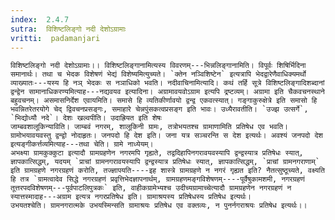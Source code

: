 ```yaml
---
index:  2.4.7
sutra:  विशिष्टलिङ्गो नदी देशोऽग्रामाः
vritti:  padamanjari
---
```


	विशिष्टलिङ्गो नदी देशोऽग्रामाः।। विशिष्टलिङ्गानामित्यस्य विवरणम्---भिन्नलिङ्गानामिति। विपूर्वः शिषिर्भिदिना समानार्थः। तथा च भेदक विशेषणं भेद्यं विशेष्यमित्युच्यते। `क्तेन नञ्विशिष्टेन` इत्यत्रापि भेदद्वारेणैवाधिक्यमर्थो व्याख्यातः---यस्य हि नञ् भेदकः स नञाधिको भवति। नदीवाचिनामित्यादि। कथं तर्हि सूत्रे विशिष्टलिङ्गादिशब्दानां द्वन्द्वेन सामानाधिकरण्यमित्याह---नद्यवयव इत्यादिना। अग्रामावयवोऽग्राम इत्यपि द्रष्टव्यम्। अग्रामा इति चैकवचनस्थाने बहुवचनम्। असमासनिर्देश एवायमिति। समासे हि व्यतिकीर्णावयो द्वन्द्व एकवत्स्यात्। गङ्गाकुरुक्षेत्रे इति समासो हि भवन्नितरेतरयोगे चेद् द्विवचनप्रसङ्गः, समाहारे चेन्नपुंसकत्वप्रसङ्ग इति भावः। उध्यैरावतीति। `उज्झ उत्सर्गे`, `भिद्योध्यौ नदे`। देशः खल्वपीति। उदाह्रियत इति शेषः
	जाम्बवशालूकिन्याविति। जाम्बवं नगरम्, शालूकिनी ग्रामः, तत्रोभयतश्च ग्रामाणामिति प्रतिषेध एव भवति। ग्रामोभयावयवस्तु द्वन्द्वो नोदाहृतः। जनपदो हि देश इति। जना यत्र सञ्चरन्ति स देश इत्यर्थः। अवश्यं जनपदो देश इत्यङ्गीकर्त्तव्यमित्याह---तथा चेति। ग्रामे नाध्येयम्।
	अभक्ष्या ग्रामकुक्कुटा इत्यादौ ग्रामग्रहणेन नगरमपि गृह्यते, तद्वदिहापिनगरावयवस्यापि द्वन्द्वस्यात्र प्रतिषेधः स्यात्, ज्ञापकात्सिद्धम्, यदयम् `प्राचां ग्रामनगरावयस्यापि द्वन्द्वस्यात्र प्रतिषेधः स्यात्, ज्ञापकात्सिद्धम्, `प्राचां ग्रामनगराणाम्` इति ग्रामग्रहणे नगरग्रहणं करोति, तज्ज्ञापयति----इह शास्त्रे ग्रामग्रहणे न नगरं गृह्यत इति? नैतत्सुष्ठूच्यते, वक्ष्यति हि तत्र `ग्रामत्वादेव सिद्धे नगरग्रहणं प्रवृत्तिभेदज्ञापनार्थम्, ग्रामग्रहणमङ्गविशेषणम्----पूर्वैषुकामशमी, नगरग्रहणं तूत्तरपदविशेषणम्---पूर्वपाटलिपुत्रकः` इति, वाहीकग्रामेभ्यश्च उदीच्यग्रामाच्चेत्यादौ ग्रामग्रहणेन नगरग्रहणं न स्यात्तस्मादाह---अग्राम इत्यत्र नगरप्रतिषेध इति। ग्रामाश्रयस्य प्रतिषेधस्य प्रतिषेध इत्यर्थः।
	उभयतश्चेति। ग्रामनगरात्मके उभयस्मिन्सति ग्रामाश्रयः प्रतिषेध एव वक्तव्यः, न पुनर्नगराश्रयः प्रतिषेध इत्यर्थः।।

